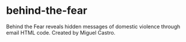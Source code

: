 # behind-the-fear
Behind the Fear reveals hidden messages of domestic violence through email HTML code. Created by Miguel Castro.
